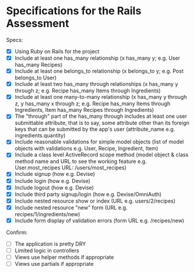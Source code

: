 # Specifications for the Rails Assessment

Specs:

-   [x] Using Ruby on Rails for the project
-   [x] Include at least one has_many relationship (x has_many y; e.g. User has_many Recipes)
-   [x] Include at least one belongs_to relationship (x belongs_to y; e.g. Post belongs_to User)
-   [x] Include at least two has_many through relationships (x has_many y through z; e.g. Recipe has_many Items through Ingredients)
-   [x] Include at least one many-to-many relationship (x has_many y through z, y has_many x through z; e.g. Recipe has_many Items through Ingredients, Item has_many Recipes through Ingredients)
-   [x] The "through" part of the has_many through includes at least one user submittable attribute, that is to say, some attribute other than its foreign keys that can be submitted by the app's user (attribute_name e.g. ingredients.quantity)
-   [x] Include reasonable validations for simple model objects (list of model objects with validations e.g. User, Recipe, Ingredient, Item)
-   [x] Include a class level ActiveRecord scope method (model object & class method name and URL to see the working feature e.g. User.most_recipes URL: /users/most_recipes)
-   [x] Include signup (how e.g. Devise)
-   [x] Include login (how e.g. Devise)
-   [x] Include logout (how e.g. Devise)
-   [x] Include third party signup/login (how e.g. Devise/OmniAuth)
-   [x] Include nested resource show or index (URL e.g. users/2/recipes)
-   [x] Include nested resource "new" form (URL e.g. recipes/1/ingredients/new)
-   [x] Include form display of validation errors (form URL e.g. /recipes/new)

Confirm:

-   [ ] The application is pretty DRY
-   [ ] Limited logic in controllers
-   [ ] Views use helper methods if appropriate
-   [ ] Views use partials if appropriate

